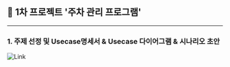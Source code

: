## 💙 1차 프로젝트 '주차 관리 프로그램' 
---------------------------------------

### 1. 주제 선정 및 Usecase명세서 & Usecase 다이어그램 & 시나리오 초안
![Link](https://docs.google.com/viewer?url=https://docs.google.com/document/d/1CwMamtcEMscOhbm1KTFeiUC4tDxivXCwZ7GSFDoB1AE/edit?raw=True)